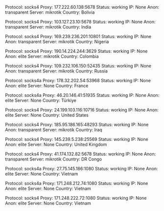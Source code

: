 Protocol: socks4
Proxy: 177.222.60.138:5678
Status: working
IP: None
Anon: transparent
Server: mikrotik
Country: Bolivia

Protocol: socks4
Proxy: 103.127.23.10:5678
Status: working
IP: None
Anon: transparent
Server: mikrotik
Country: India

Protocol: socks4
Proxy: 169.239.236.201:10801
Status: working
IP: None
Anon: transparent
Server: mikrotik
Country: Nigeria

Protocol: socks4
Proxy: 190.14.224.244:3629
Status: working
IP: None
Anon: elite
Server: mikrotik
Country: Colombia

Protocol: socks4
Proxy: 109.232.106.150:52435
Status: working
IP: None
Anon: transparent
Server: mikrotik
Country: Russia

Protocol: socks4a
Proxy: 178.32.202.54:53968
Status: working
IP: None
Anon: elite
Server: None
Country: France

Protocol: socks4a
Proxy: 46.20.146.41:51935
Status: working
IP: None
Anon: elite
Server: None
Country: Türkiye

Protocol: socks4
Proxy: 24.199.103.116:10716
Status: working
IP: None
Anon: elite
Server: None
Country: United States

Protocol: socks4
Proxy: 185.95.186.165:48293
Status: working
IP: None
Anon: transparent
Server: mikrotik
Country: Iraq

Protocol: socks4
Proxy: 145.239.5.238:25569
Status: working
IP: None
Anon: elite
Server: None
Country: United Kingdom

Protocol: socks4
Proxy: 41.174.132.82:5678
Status: working
IP: None
Anon: transparent
Server: mikrotik
Country: DR Congo

Protocol: socks4a
Proxy: 27.75.145.186:1080
Status: working
IP: None
Anon: elite
Server: None
Country: Vietnam

Protocol: socks4a
Proxy: 171.248.212.74:1080
Status: working
IP: None
Anon: elite
Server: None
Country: Vietnam

Protocol: socks4
Proxy: 171.248.222.72:1080
Status: working
IP: None
Anon: elite
Server: None
Country: Vietnam

